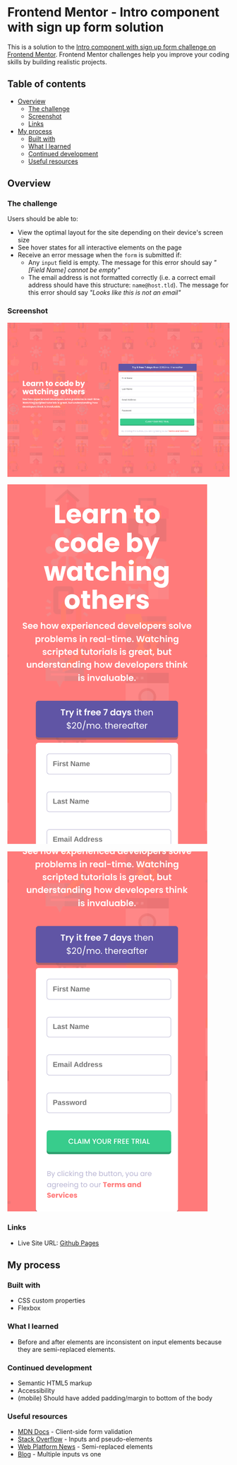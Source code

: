 # Frontend Mentor - Intro component with sign up form solution

This is a solution to the [Intro component with sign up form challenge on Frontend Mentor](https://www.frontendmentor.io/challenges/intro-component-with-signup-form-5cf91bd49edda32581d28fd1). Frontend Mentor challenges help you improve your coding skills by building realistic projects.

## Table of contents

- [Overview](#overview)
  - [The challenge](#the-challenge)
  - [Screenshot](#screenshot)
  - [Links](#links)
- [My process](#my-process)
  - [Built with](#built-with)
  - [What I learned](#what-i-learned)
  - [Continued development](#continued-development)
  - [Useful resources](#useful-resources)

## Overview

### The challenge

Users should be able to:

- View the optimal layout for the site depending on their device's screen size
- See hover states for all interactive elements on the page
- Receive an error message when the `form` is submitted if:
  - Any `input` field is empty. The message for this error should say *"[Field Name] cannot be empty"*
  - The email address is not formatted correctly (i.e. a correct email address should have this structure: `name@host.tld`). The message for this error should say *"Looks like this is not an email"*

### Screenshot

![](./signup-screenshot-desktop.png)

![](./signup-screenshot-mobile.png)

![](./signup-screenshot-mobile-bottom-half.png)

### Links

- Live Site URL: [Github Pages](https://jdegand.github.io/intro-component-with-sign-up-form/)

## My process

### Built with

- CSS custom properties
- Flexbox

### What I learned

- Before and after elements are inconsistent on input elements because they are semi-replaced elements.

### Continued development

- Semantic HTML5 markup
- Accessibility
- (mobile) Should have added padding/margin to bottom of the body

### Useful resources

- [MDN Docs](https://developer.mozilla.org/en-US/docs/Learn/Forms/Form_validation) - Client-side form validation
- [Stack Overflow](https://stackoverflow.com/questions/2587669/can-i-use-a-before-or-after-pseudo-element-on-an-input-field) - Inputs and pseudo-elements
- [Web Platform News](https://webplatform.news/issues/2020-08-26) - Semi-replaced elements
- [Blog](https://adamsilver.io/blog/form-design-multiple-inputs-versus-one-input/) - Multiple inputs vs one 
